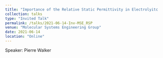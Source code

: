 ```yaml
---
title: "Importance of the Relative Static Permittivity in Electrolyitc SAFT-VR Mie Equations of State"
collection: talks
type: "Invited Talk"
permalink: /talks/2021-06-14-Inv-MSE_RSP
venue: "Molecular Systems Engineering Group"
date: 2021-06-14
location: "Online"
---
```

Speaker: Pierre Walker